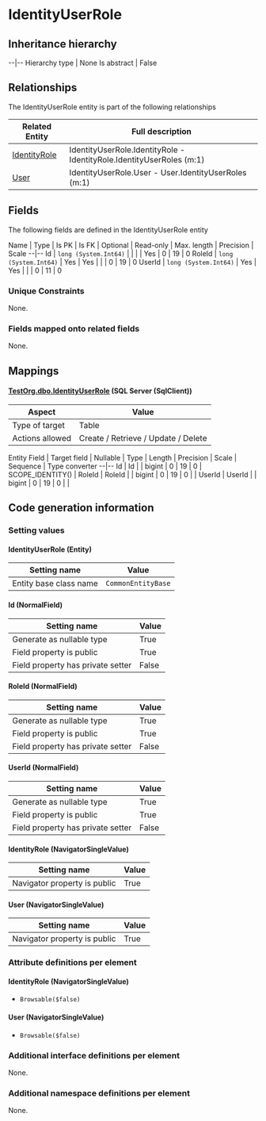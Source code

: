 ﻿IdentityUserRole
================

## Inheritance hierarchy

--|--
Hierarchy type | None
Is abstract | False

## Relationships

The IdentityUserRole entity is part of the following relationships 

Related Entity | Full description 
--|--
[IdentityRole](../../_DefaultGroup/Entities/IdentityRole.htm) | IdentityUserRole.IdentityRole - IdentityRole.IdentityUserRoles (m:1) 
[User](../../_DefaultGroup/Entities/User.htm) | IdentityUserRole.User - User.IdentityUserRoles (m:1) 

## Fields

The following fields are defined in the IdentityUserRole entity 

Name | Type | Is PK | Is FK | Optional | Read-only | Max. length | Precision | Scale
--|--
Id | `long (System.Int64)` |   |  |  | Yes | 0 | 19 | 0
RoleId | `long (System.Int64)` |  Yes | Yes |  |  | 0 | 19 | 0
UserId | `long (System.Int64)` |  Yes | Yes |  |  | 0 | 11 | 0

### Unique Constraints
None.

### Fields mapped onto related fields
None.

## Mappings

#### [TestOrg.dbo.IdentityUserRole](../../../SQL_Server_SqlClient/TestOrg/dbo/IdentityUserRole.htm) (SQL Server (SqlClient))

Aspect | Value
--|--
Type of target | Table
Actions allowed | Create / Retrieve / Update / Delete

Entity Field | Target field | Nullable | Type | Length | Precision | Scale | Sequence | Type converter
--|--
Id | Id |  | bigint | 0 | 19 | 0 | SCOPE_IDENTITY() | 
RoleId | RoleId |  | bigint | 0 | 19 | 0 |  | 
UserId | UserId |  | bigint | 0 | 19 | 0 |  | 

## Code generation information

### Setting values
#### IdentityUserRole (Entity)
Setting name | Value
--|--
Entity base class name | `CommonEntityBase`

#### Id (NormalField)
Setting name | Value
--|--
Generate as nullable type | True
Field property is public | True
Field property has private setter | False

#### RoleId (NormalField)
Setting name | Value
--|--
Generate as nullable type | True
Field property is public | True
Field property has private setter | False

#### UserId (NormalField)
Setting name | Value
--|--
Generate as nullable type | True
Field property is public | True
Field property has private setter | False

#### IdentityRole (NavigatorSingleValue)
Setting name | Value
--|--
Navigator property is public | True

#### User (NavigatorSingleValue)
Setting name | Value
--|--
Navigator property is public | True

### Attribute definitions per element

#### IdentityRole (NavigatorSingleValue)

* `Browsable($false)`

#### User (NavigatorSingleValue)

* `Browsable($false)`


### Additional interface definitions per element

None.

### Additional namespace definitions per element

None.
